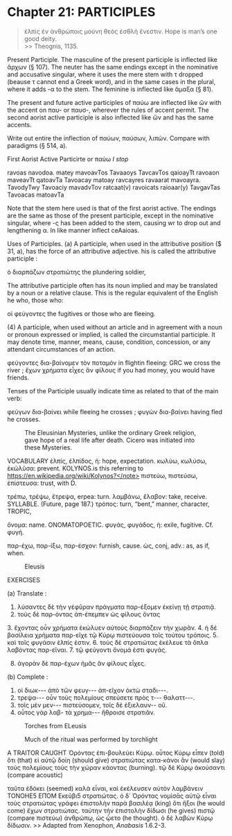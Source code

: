 # Chapter 21: PARTICIPLES

>  ἐλπὶς ἐν ἀνθρώποις μούνη θεὸς ἐσθλὴ ἔνεστιν.</quote> <quote xml:lang="eng">Hope is man’s one good deity.<br/> >> Theognis, 1135.



<div type="textpart" subtype="para" n="113">


Present Participle. The masculine of the present
participle is inflected like ἄρχων (§ 107). The neuter has
the same endings except in the nominative and accusative
singular, where it uses the mere stem with τ dropped (beause τ cannot end a Greek word), and in the same cases
in the plural, where it adds -α to the stem. The feminine
is inflected like ἅμαξα (§ 81).

<div type="textpart" subtype="para" n="114">


The present and future active participles of παύω
are inflected like ὤν with the accent on παυ- or παυσ-,
wherever the rules of accent permit. The second aorist
active participle is also inflected like ὤν and has the same
accents.



Write out entire the inflection of παύων, παύσων, λιπών.
Compare with paradigms (§ 514, a).



<pb n="65"/>


<div type="textpart" subtype="para" n="115">


First Aorist Active Particirte or παύω *I stop*

ravoas navodoa. matey
mavoavTos Tavaaoys TavcavTos
qaioayTt ravoaon maveavTt
qatoavTa Tavoacay matoay
ravcayres ravaarat mavoayra.
TavodyTwy Tavoaciy mavadvTov
ratcaat(v) ravoicats raioaar(y)
TavgavTas Tavoacas matoavTa

Note that the stem here used is that of the first aorist active. The
endings are the same as those of the present participle, except in the
nominative singular, where -ς has been added to the stem, causing wr
to drop out and lengthening α. In like manner inflect ceAaioas.

<div type="textpart" subtype="para" n="116">


Uses of Participles.
(a) A participle, when used in
the attributive position ($ 31, a), has the force of an attributive adjective. his is called the attributive participle :

ὁ διαρπάζων στρατιώτης the plundering soldier,

The attributive participle often has its noun implied
and may be translated by a noun or a relative clause. This
is the regular equivalent of the English he who, those who:

οἱ φεύγοντες the fugitives or those who are fleeing.

(4) A participle, when used without an article and in
agreement with a noun or pronoun expressed or implied,
is called the circumstantial participle. It may denote time,
manner, means, cause, condition, concession, or any attendant
circumstances of an action.

φεύγοντες δια-βαίνομεν τὸν ποταμόν in flight<note>in fleeing: GRC</note> we cross the river ;
ἔχων χρήματα εἶχες ἂν φίλους if you had money, you would have friends.

<div type="textpart" subtype="para" n="117">


Tenses of the Participle usually indicate time as
related to that of the main verb:

φεύγων δια-βαίνει while fleeing he crosses ;
φυγὼν δια-βαίνει having fled he crosses.

<pb n="66"/>
<figure><head>The Eleusinian Mysteries, unlike the ordinary Greek religion, gave hope
of a real life after death. Cicero was initiated into these Mysteries.</head></figure>

<div type="textpart" subtype="para" n="118">


VOCABULARY
<rs type="lemma">ἐλπίς</rs>, ἐλπίδος, ἡ: hope, expectation.
<rs type="lemma">κωλύω</rs>, κωλύσω, ἐκώλῦσα: prevent. KOLYNOS.<note>is this referring to https://en.wikipedia.org/wiki/Kolynos?</note>
<rs type="lemma">πιστεύω</rs>, πιστεύσω, ἐπίστευσα: trust, with D.

<rs type="lemma">τρέπω</rs>, τρέψω, ἔτρεψα, erpea: turn.
<rs type="lemma">λαμβάνω</rs>, ἔλαβον: take, receive.  SYLLABLE. (Future, page 187.)
<rs type="lemma">τρόπος</rs>: turn, “bent,” manner, character, TROPIC,

<rs type="lemma">ὄνομα</rs>: name. ONOMATOPOETIC.
<rs type="lemma">φυγάς</rs>, φυγάδος, ἡ: exile, fugitive. Cf. φυγή.



<rs type="lemma">παρ-έχω</rs>, παρ-ίξω, παρ-έσχον: furnish, cause.
<rs type="lemma">ὡς</rs>, conj, adv.: as, as if, when.

<figure><head>Eleusis</head></figure>



<div type="textpart" subtype="para" n="119">


EXERCISES

(a) Translate :

1. λύσαντες δὲ τὴν γέφῦραν πράγματα παρ-έξομεν ἐκείνῃ τῇ στρατιᾷ.
2. τοὺς δὲ παρ-όντας ἀπ-έπεμπεν ὡς φίλους ὄντας
<pb n="67"/>
3. ἔχοντας οὖν χρήματα ἐκώλυεν αὐτοὺς διαρπάζειν τὴν χωρᾶν.
4. ἡ δὲ βασίλεια χρήματα παρ-εῖχε τῷ Κύρῳ πιστεύουσα τοῖς τούτου τρόποις.
5. καὶ τοῖς φυγάσιν ἐλπίς ἐστιν.
6. τοὺς δὲ στρατιώτας ἐκέλευε τὰ ὅπλα λαβόντας παρ-εῖναι.
7. τῷ φεύγοντι ὄνομά ἐστι φυγάς.

8. ἀγορὰν δὲ παρ-έχων ἡμᾶς ἂν φίλους εἶχες.

(b) Complete :

1. οἱ διωκ--- ἀπὸ τῶν φευγ--- ἀπ-εῖχον ὀκτὼ σταδι---.
2. τρεψα--- οὖν τοὺς πολεμίους σπεύσετε πρὸς τ--- θαλαττ---.
3. τοῖς μὲν μεν--- πιστεύσομεν, τοῖς δὲ ἐξιελαυν-- οὔ.
4. οὗτος γὰρ λαβ- τὰ χρημα--- ἤθροισε στρατιᾶν.

<figure><head>Torches from ELeusis</head>


Much of the ritual was performed by torchlight</figure>





<div type="textpart" subtype="para" n="120">


A TRAITOR CAUGHT
<quote xml:lang="grc">Ὀρόντας ἐπι-βουλεύει Κύρῳ.
οὗτος Κύρῳ εἶπεν (told) ὅτι (that)
εἰ αὐτῷ δοίη (should give) στρατιώτας κατα-κάνοι ἂν (would slay)
τοὺς πολεμίους τοὺς τὴν χώραν κάοντας (burning). τῷ δὲ Κύρῳ
ἀκούσαντι (compare acoustic)

ταῦτα ἐδόκει (seemed) καλὰ εἶναι,
καὶ ἐκέλευσεν αὐτὸν λαμβάνειν ΤΟΝΟΗΕ5 ΕΠῸΜ Εκεῦβι5
στρατιώτας. ὁ δ᾽ Ὀρόντας νομίσᾱς αὑτῷ εἶναι τοὺς στρατιώτας γράφει ἐπιστολὴν παρὰ βασιλέᾳ (king) ὅτι ἥξοι (he would
come) ἔχων στρατιώτας. ταύτην τὴν ἐπιστολὴν δίδωσι
(he gives) πιστῷ (compare πιστεύω) ἀνθρώπῳ, ὡς ᾧετο
(he thought). ὁ δὲ λαβὼν Κύρῳ δίδωσιν.</quote> <quote xml:lang="eng"></quote> >> Adapted from Xenophon, *Anabasis* 1.6.2-3.


<pb n="68"/>




